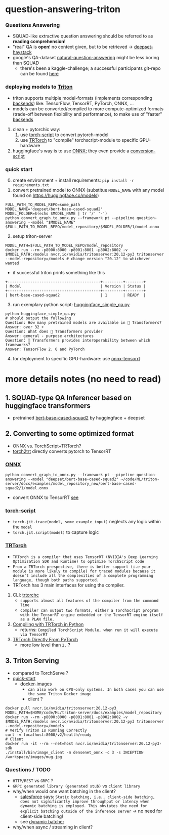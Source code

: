 # question-answering-triton
### Questions Answering
* SQUAD-like extractive question answering should be referred to as __reading comprehension__!
* "real" QA is __open__! no context given, but to be retrieved -> [deepset-haystack](https://github.com/deepset-ai/haystack)
* google's QA-dataset [natural-question-answering](https://www.kaggle.com/c/tensorflow2-question-answering/overview) might be less boring than SQUAD
    * there's been a kaggle-challenge; a successful participants git-repo can be found [here](https://github.com/see--/natural-question-answering)


### deploying models to [Triton](https://developer.nvidia.com/nvidia-triton-inference-server)
* triton supports multiple model-formats (implements corresponding [backends](https://github.com/triton-inference-server/backend/blob/main/README.md#backends)) like: TensorFlow, TensorRT, PyTorch, ONNX, ...
* models can be converted/compiled to more compute-optimized formats (trade-off between flexibility and performance), to make use of "faster" [backends](https://github.com/triton-inference-server/backend/blob/main/README.md#backends)
  
1. clean + pytorchic way:
    1. use [torch-script](https://pytorch.org/docs/stable/jit.html) to convert pytorch-model 
    2. use [TRTorch](https://github.com/NVIDIA/TRTorch) to "compile" torchscript-module to specific GPU-hardware
2. huggingface's way is to use [ONNX](https://huggingface.co/transformers/serialization.html); they even provide a [conversion-script](https://github.com/huggingface/transformers/blob/master/src/transformers/convert_graph_to_onnx.py)

### quick start
0. create environment + install requirements: `pip install -r requirements.txt`
1. convert pretrained model to ONNX (substitue `MODEL_NAME` with any model found on https://huggingface.co/models)
```shell
FULL_PATH_TO_MODEL_REPO=some_path
MODEL_NAME='deepset/bert-base-cased-squad2'
MODEL_FOLDER=$(echo $MODEL_NAME | tr '/' '-')
python convert_graph_to_onnx.py --framework pt --pipeline question-answering --model "$MODEL_NAME" $FULL_PATH_TO_MODEL_REPO/model_repository/$MODEL_FOLDER/1/model.onnx
```
2. setup triton-server
```shell
MODEL_PATH=$FULL_PATH_TO_MODEL_REPO/model_repository
docker run --rm -p8000:8000 -p8001:8001 -p8002:8002 -v $MODEL_PATH:/models nvcr.io/nvidia/tritonserver:20.12-py3 tritonserver --model-repository=/models # change version "20.12" to whichever wanted
```
* if successful triton prints something like this 
```shell
+-----------------------------------------+---------+--------+
| Model                                   | Version | Status |
+-----------------------------------------+---------+--------+
| bert-base-cased-squad2                  | 1       | READY  |
```
3. run exemplary python script: [huggingface_simple_qa.py](huggingface_simple_qa.py)
```shell
python huggingface_simple_qa.py
# should output the following
Question: How many pretrained models are available in 🤗 Transformers?
Answer: over 32 +
Question: What does 🤗 Transformers provide?
Answer: general - purpose architectures
Question: 🤗 Transformers provides interoperability between which frameworks?
Answer: TensorFlow 2. 0 and PyTorch
```
4. for deployment to specific GPU-hardware: use [onnx-tensorrt](https://github.com/onnx/onnx-tensorrt) 

# more details notes (no need to read)
## 1. SQUAD-type QA Inferencer based on huggingface transformers
* pretrained [bert-base-cased-squad2](https://huggingface.co/deepset/bert-base-cased-squad2) by huggingface + deepset
## 2. Converting to some optimized format
* ONNX vs. TorchScript+TRTorch? 
* [torch2trt](https://github.com/NVIDIA-AI-IOT/torch2trt) directly converts pytorch to TensorRT

### [ONNX](https://huggingface.co/transformers/serialization.html)
```shell
python convert_graph_to_onnx.py --framework pt --pipeline question-answering --model "deepset/bert-base-cased-squad2" ~/code/ML/triton-server/docs/examples/model_repository_new/bert-base-cased-squad2/1/model.onnx
```
* convert ONNX to TensorRT [see](https://github.com/onnx/onnx-tensorrt)

### [torch-script](https://pytorch.org/docs/stable/jit.html)
* `torch.jit.trace(model, some_example_input)` neglects any logic within the `model`
* `torch.jit.script(model)` to capture logic
### [TRTorch](https://github.com/NVIDIA/TRTorch)
* `TRTorch is a compiler that uses TensorRT (NVIDIA's Deep Learning Optimization SDK and Runtime) to optimize TorchScript code`
* `From a TRTorch prespective, there is better support (i.e your module is more likely to compile) for traced modules because it doesn’t include all the complexities of a complete programming language, though both paths supported. `
* TRTorch has 3 main interfaces for using the compiler.
1. CLI: [trtorchc](https://nvidia.github.io/TRTorch/tutorials/trtorchc.html)
    * `supports almost all features of the compiler from the command line`
    * `compiler can output two formats, either a TorchScript program with the TensorRT engine embedded or the TensorRT engine itself as a PLAN file.`    
2. [Compiling with TRTorch in Python](https://nvidia.github.io/TRTorch/py_api/trtorch.html)
   * returns: `Compiled TorchScript Module, when run it will execute via TensorRT`
3. [TRTorch Directly From PyTorch](https://nvidia.github.io/TRTorch/tutorials/use_from_pytorch.html)
    * more low level than `2.` ?
        

## 3. Triton Serving
* compared to TorchServe ? 
* [quick-start](https://github.com/triton-inference-server/server/blob/r20.12/docs/quickstart.md)
    * [docker-images](https://ngc.nvidia.com/catalog/containers/nvidia:tritonserver)
        * `can also work on CPU-only systems. In both cases you can use the same Triton Docker image`
        * client ? 
```shell
docker pull nvcr.io/nvidia/tritonserver:20.12-py3
MODEL_PATH=$HOME/code/ML/triton-server/docs/examples/model_repository
docker run --rm -p8000:8000 -p8001:8001 -p8002:8002 -v $MODEL_PATH:/models nvcr.io/nvidia/tritonserver:20.12-py3 tritonserver --model-repository=/models
# Verify Triton Is Running Correctly
curl -v localhost:8000/v2/health/ready
# Client
docker run -it --rm --net=host nvcr.io/nvidia/tritonserver:20.12-py3-sdk
./install/bin/image_client -m densenet_onnx -c 3 -s INCEPTION /workspace/images/mug.jpg
```
### Questions / TODO
* `HTTP/REST` vs `GRPC` ? 
* `GRPC generated library (generated stub)` vs `client library`
* why/when would one want batching in the client?
    * [salesforce](https://blog.einstein.ai/benchmarking-tensorrt-inference-server/) says: 
        `Static batching, i.e., client-side batching, does not significantly improve throughput or latency when dynamic batching is employed. This obviates the need for explicit batching outside of the inference server` -> no need for client-side batching!
    * see [dynamic batcher](https://github.com/triton-inference-server/server/blob/r20.12/docs/model_configuration.md#dynamic-batcher)
* why/when async / streaming in client?